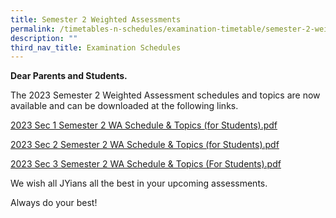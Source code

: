 ```yaml
---
title: Semester 2 Weighted Assessments
permalink: /timetables-n-schedules/examination-timetable/semester-2-weighted-assessments/
description: ""
third_nav_title: Examination Schedules
---
```

<p><strong>Dear Parents and Students.</strong></p>
<p>The 2023 Semester 2 Weighted Assessment schedules and topics are now available and can be downloaded at the following links.</p>

<a href="https://go.gov.sg/2023s1sem2watopics">2023 Sec 1 Semester 2 WA Schedule &amp; Topics (for Students).pdf </a>

<a href="https://go.gov.sg/2012s2sem2topics">2023 Sec 2 Semester 2 WA Schedule &amp; Topics (for Students).pdf</a>

<a href="https://go.gov.sg/2012s2sem2topics">2023 Sec 3 Semester 2 WA Schedule &amp; Topics (For Students).pdf</a>


<p>We wish all JYians all the best in your upcoming assessments.</p>
<p>Always do your best!</p>